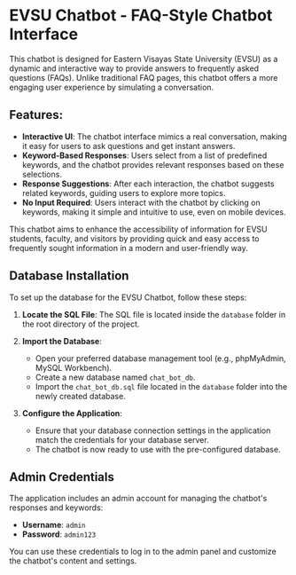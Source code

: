 # EVSU Chatbot - FAQ-Style Chatbot Interface

This chatbot is designed for Eastern Visayas State University (EVSU) as a dynamic and interactive way to provide answers to frequently asked questions (FAQs). Unlike traditional FAQ pages, this chatbot offers a more engaging user experience by simulating a conversation.

## Features:

- **Interactive UI**: The chatbot interface mimics a real conversation, making it easy for users to ask questions and get instant answers.
- **Keyword-Based Responses**: Users select from a list of predefined keywords, and the chatbot provides relevant responses based on these selections.
- **Response Suggestions**: After each interaction, the chatbot suggests related keywords, guiding users to explore more topics.
- **No Input Required**: Users interact with the chatbot by clicking on keywords, making it simple and intuitive to use, even on mobile devices.

This chatbot aims to enhance the accessibility of information for EVSU students, faculty, and visitors by providing quick and easy access to frequently sought information in a modern and user-friendly way.

## Database Installation

To set up the database for the EVSU Chatbot, follow these steps:

1. **Locate the SQL File**: The SQL file is located inside the `database` folder in the root directory of the project.
2. **Import the Database**:

   - Open your preferred database management tool (e.g., phpMyAdmin, MySQL Workbench).
   - Create a new database named `chat_bot_db`.
   - Import the `chat_bot_db.sql` file located in the `database` folder into the newly created database.

3. **Configure the Application**:
   - Ensure that your database connection settings in the application match the credentials for your database server.
   - The chatbot is now ready to use with the pre-configured database.

## Admin Credentials

The application includes an admin account for managing the chatbot's responses and keywords:

- **Username**: `admin`
- **Password**: `admin123`

You can use these credentials to log in to the admin panel and customize the chatbot's content and settings.
